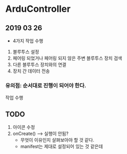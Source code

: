 # ArduController

## 2019 03 26
- 4가지 작업 수행
1. 블루투스 설정
2. 페어링 되었거나 페어링 되지 않은 주변 블루투스 장치 검색
3. 다른 블루투스 장치와의 연결
4. 장치 간 데이터 전송
### 유의점: 순서대로 진행이 되어야 한다. 

작업 수행
## TODO
1. 아이콘 수정
2. onCreate() --> 실행이 안됨? 
    - 무엇이 이유인지 살펴보아야 할 것 같다. 
    - manifest는 제대로 설정되어 있는 것 같은데